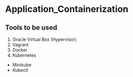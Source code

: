 # Application_Containerization

## Tools to be used

1. Oracle Virtual Box (Hypervisor)
2. Vagrant
3. Docker
4. Kubernetes
  * Minikube
  * Kubectl
